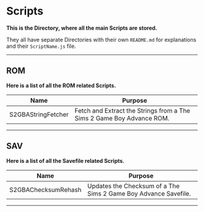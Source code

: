 # Scripts
**This is the Directory, where all the main Scripts are stored.**

They all have separate Directories with their own `README.md` for explanations and their `ScriptName.js` file.
<hr>

## ROM
**Here is a list of all the ROM related Scripts.**

| Name               | Purpose                                                               |
| ------------------ | --------------------------------------------------------------------- |
| S2GBAStringFetcher | Fetch and Extract the Strings from a The Sims 2 Game Boy Advance ROM. |

<hr>

## SAV
**Here is a list of all the Savefile related Scripts.**

| Name                | Purpose                                                         |
| ------------------- | --------------------------------------------------------------- |
| S2GBAChecksumRehash | Updates the Checksum of a The Sims 2 Game Boy Advance Savefile. |

<hr>